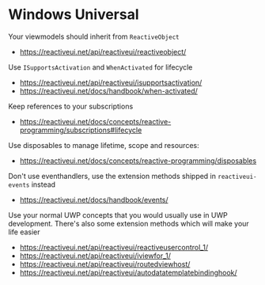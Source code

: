 # Windows Universal

Your viewmodels should inherit from `ReactiveObject`

- https://reactiveui.net/api/reactiveui/reactiveobject/

Use `ISupportsActivation` and `WhenActivated` for lifecycle

- https://reactiveui.net/api/reactiveui/isupportsactivation/
- https://reactiveui.net/docs/handbook/when-activated/

Keep references to your subscriptions

- https://reactiveui.net/docs/concepts/reactive-programming/subscriptions#lifecycle

Use disposables to manage lifetime, scope and resources:

- https://reactiveui.net/docs/concepts/reactive-programming/disposables

Don't use eventhandlers, use the extension methods shipped in `reactiveui-events` instead

- https://reactiveui.net/docs/handbook/events/

Use your normal UWP concepts that you would usually use in UWP development. There's also some extension methods which will make your life easier

- https://reactiveui.net/api/reactiveui/reactiveusercontrol_1/
- https://reactiveui.net/api/reactiveui/iviewfor_1/
- https://reactiveui.net/api/reactiveui/routedviewhost/
- https://reactiveui.net/api/reactiveui/autodatatemplatebindinghook/
